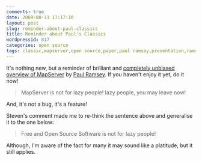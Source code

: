 ```yaml
---
comments: true
date: 2009-08-11 17:17:10
layout: post
slug: reminder-about-paul-classics
title: Reminder about Paul's Classics
wordpressid: 817
categories: open source
tags: classic,mapserver,open source,paper,paul ramsey,presentation,ramsey
---
```


It's nothing new, but a reminder of brilliant and [completely unbiased overview of MapServer](http://s3.cleverelephant.ca/geoweb-mapserver.pdf) by [Paul Ramsey](http://blog.cleverelephant.ca/). If you haven't enjoy it yet, do it now!





> MapServer is not for lazy people! lazy people, you may leave now!





And, it's not a bug, it's a feature!





Steven's comment made me to re-think the sentence above and generalise it to the one below:





> Free and Open Source Software is not for lazy people!





Although, I'm aware of the fact for many it may sound like a platitude, but it still applies.




